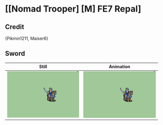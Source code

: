 # [\[Nomad Trooper\] \[M\] FE7 Repal]

## Credit

{Pikmin1211, Maiser6}
	
## Sword

| Still | Animation |
| :---: | :-------: |
| ![Sword still](./Sword_000.png) | ![Sword animation](./Sword.gif) |
